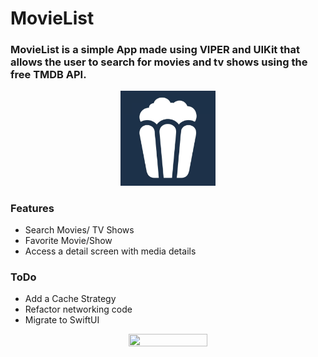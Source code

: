# MovieList

### MovieList is a simple App made using VIPER and UIKit that allows the user to search for movies and tv shows using the free TMDB API.


<p align="center">
  <img src="icon.png" width="30%" height="30%" />
</p>

### Features
- Search Movies/ TV Shows
- Favorite Movie/Show
- Access a detail screen with media details

### ToDo
- Add a Cache Strategy
- Refactor networking code
- Migrate to SwiftUI

<p align="center">
  <img src="screenvideo720.gif" width="50%" height="50%" />
</p>

